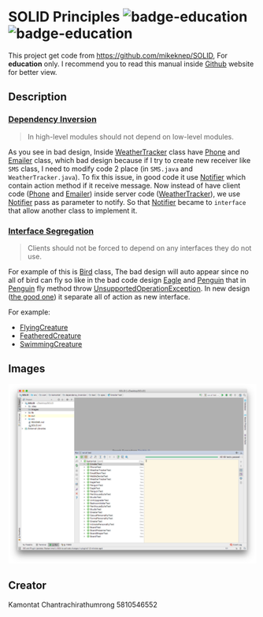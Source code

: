 # SOLID Principles ![badge-education](https://img.shields.io/badge/objective-education-red.svg) ![badge-education](https://img.shields.io/badge/syntax-markdown-blue.svg)

This project get code from <https://github.com/mikeknep/SOLID>, For **education** only.
I recommend you to read this manual inside [Github](https://github.com/kamontat/SOLID) website for better view.

## Description

### [Dependency Inversion](./src/com/kamontat/dependency_inversion)

> In high-level modules should not depend on low-level modules.

As you see in bad design, Inside [WeatherTracker](./src/com/kamontat/dependency_inversion/bad/src/WeatherTracker.java) class have [Phone](./src/com/kamontat/dependency_inversion/bad/src/Phone.java) and [Emailer](./src/com/kamontat/dependency_inversion/bad/src/Emailer.java) class, which bad design because if I try to create new receiver like `SMS` class, I need to modify code 2 place (in `SMS.java` and `WeatherTracker.java`). To fix this issue, in good code it use [Notifier](./src/com/kamontat/dependency_inversion/good/src/Notifier.java) which contain action method if it receive message. Now instead of have client code ([Phone](./src/com/kamontat/dependency_inversion/bad/src/Phone.java) and [Emailer](./src/com/kamontat/dependency_inversion/bad/src/Emailer.java)) inside server code ([WeatherTracker](./src/com/kamontat/dependency_inversion/bad/src/WeatherTracker.java)), we use [Notifier](./src/com/kamontat/dependency_inversion/good/src/Notifier.java) pass as parameter to notify. So that [Notifier](./src/com/kamontat/dependency_inversion/good/src/Notifier.java) became to `interface` that allow another class to implement it.

### [Interface Segregation](./src/com/kamontat/interface_segregation)

> Clients should not be forced to depend on any interfaces they do not use.

For example of this is [Bird](./src/com/kamontat/interface_segregation/bad/src/Bird.java) class, The bad design will auto appear since no all of bird can fly so like in the bad code design [Eagle](./src/com/kamontat/interface_segregation/bad/src/Eagle.java) and [Penguin](./src/com/kamontat/interface_segregation/bad/src/Penguin.java) that in [Penguin](./src/com/kamontat/interface_segregation/bad/src/Penguin.java) fly method throw [UnsupportedOperationException](https://docs.oracle.com/javase/7/docs/api/java/lang/UnsupportedOperationException.html). In new design ([the good one](./src/com/kamontat/interface_segregation/good/src)) it separate all of action as new interface.

For example:

- [FlyingCreature](./src/com/kamontat/interface_segregation/good/src/FlyingCreature.java)
- [FeatheredCreature](./src/com/kamontat/interface_segregation/good/src/FeatheredCreature.java)
- [SwimmingCreature](./src/com/kamontat/interface_segregation/good/src/SwimmingCreature.java)

## Images

![run-result](./images/run-result.png)

## Creator

Kamontat Chantrachirathumrong 5810546552